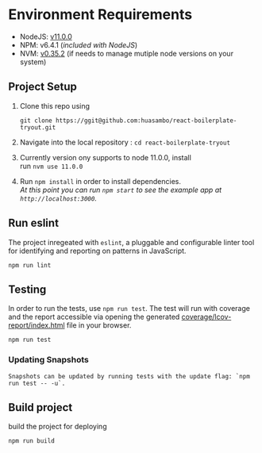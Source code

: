 [nodejs]: https://nodejs.org/download/release/v11.15.0/
[nvm]: https://github.com/nvm-sh/nvm
[coverage-report]: ../coverage/lcov-report/index.html

# Environment Requirements
  * NodeJS: [v11.0.0][nodejs]
  * NPM: v6.4.1 (_included with NodeJS_)
  * NVM: [v0.35.2][nvm] (if needs to manage mutiple node versions on your system) 


## Project Setup
1.  Clone this repo using 

    `git clone https://ggit@github.com:huasambo/react-boilerplate-tryout.git`
2.  Navigate into the local repository : `cd react-boilerplate-tryout`
3.  Currently version ony supports to node 11.0.0, install<br>
    run `nvm use 11.0.0`
4.  Run `npm install` in order to install dependencies.<br />
    _At this point you can run `npm start` to see the example app at `http://localhost:3000`._

## Run eslint 
  The project inregeated with `eslint`, a pluggable and configurable linter tool for identifying and reporting on patterns in JavaScript.
  
  `npm run lint`

## Testing
  In order to run the tests, use `npm run test`. The test will run with coverage and the report accessible via opening the generated [coverage/lcov-report/index.html][coverage-report] file in your browser.

  `npm run test`
  ### Updating Snapshots
    Snapshots can be updated by running tests with the update flag: `npm run test -- -u`.

## Build project
  build the project for deploying
  
  `npm run build`
                                                                                                                                                                                                                    
                                                                                                                                                                                                                    
